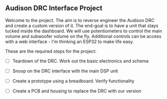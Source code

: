 ## Audison DRC Interface Project

Welcome to the project. The aim is to reverse engineer the Audison DRC and create a custom version of it. The end-goal is to have a unit that stays tucked inside the dashboard. We will use potentiometers to control the main volume and subwoofer volume on the fly. Additional controls can be access with a web interface - I'm thinking an ESP32 to make life easy.

These are the required steps for the project:

 - [ ] Teardown of the DRC. Work out the basic electronics and schema 
 - [ ] Snoop on the DRC interface with the main DSP unit 
 - [ ] Create a prototype using a breadboard. Verify functionality 
 - [ ] Create a PCB and housing to replace the DRC with our version

